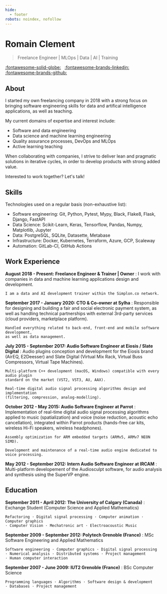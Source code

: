 ```yaml
---
hide:
  - footer
robots: noindex, nofollow
---
```


<!--
Idea:
- use YAML frontmatter metadata for sections
- use specific cv jinja2 template (might require css print media queries for good printing)
- add print link in template
- auto-generate PDF on CI? (might not be necessary)
- samples:
    - https://www.arp242.net/cv/cv-martintournoij
    - https://serhii.vasylenko.info/cv/
    - https://ano.ee/cv
 -->

# Romain Clement

> Freelance Engineer | MLOps | Data | AI | Training

[:fontawesome-solid-globe:](https://romain-clement.net "Website")
<span style="margin-right: 0.5rem;"></span>
[:fontawesome-brands-linkedin:](https://www.linkedin.com/in/romainclement "LinkedIn")
<span style="margin-right: 0.5rem;"></span>
[:fontawesome-brands-github:](https://github.com/rclement "GitHub")

## About

I started my own freelancing company in 2018 with a strong focus on bringing software engineering skills for data and artifical intelligence applications, as well as teaching.

My current domains of expertise and interest include:

- Software and data engineering
- Data science and machine learning engineering
- Quality assurance processes, DevOps and MLOps
- Active learning teaching

When collaborating with companies, I strive to deliver lean and pragmatic solutions in iterative cycles, in order to develop products with strong added value.

Interested to work together? Let's talk!

## Skills

Technologies used on a regular basis (non-exhaustive list):

- Software engineering: Git, Python, Pytest, Mypy, Black, Flake8, Flask, Django, FastAPI
- Data Science: Scikit-Learn, Keras, Tensorflow, Pandas, Numpy, Matplotlib, Jupyter
- Data: PostgreSQL, SQLite, Datasette, Metabase
- Infrastructure: Docker, Kubernetes, Terraform, Azure, GCP, Scaleway
- Automation: GitLab-CI, GitHub Actions

## Work Experience

**August 2018 - Present: Freelance Engineer & Trainer | Owner**
:   I work with companies in data and machine learning applications design and
    development.

    I am a data and AI development trainer within the Simplon.co network.

**September 2017 - January 2020: CTO & Co-owner at Sylha**
:   Responsible for designing and building a fair and social electronic payment system,
    as well as handling technical partnerships with external 3rd-party services
    (cloud providers, marketplace platform).

    Handled everything related to back-end, front-end and mobile software development,
    as well as data management.

**July 2015 - September 2017: Audio Software Engineer at Eiosis / Slate Digital**
:   Audio plugins conception and development for the Eiosis brand (AirEQ, E2Deesser)
    and Slate Digital (Virtual Mix Rack, Virtual Buss Compressors, Virtual Tape Machines).

    Multi-platform C++ development (macOS, Windows) compatible with every audio plugin
    standard on the market (VST2, VST3, AU, AAX).

    Real-time digital audio signal processing algorithms design and implementation
    (filtering, compression, analog-modelling).

**October 2012 - May 2015: Audio Software Engineer at Parrot**
:   Implementation of real-time digital audio signal processing algorithms applied
    to music (spatialization) and voice (noise reduction, acoustic echo cancellation),
    integrated within Parrot products (hands-free car kits, wireless Hi-Fi speakers,
    wireless headphones).

    Assembly optimization for ARM embedded targets (ARMv5, ARMv7 NEON SIMD).

    Development and maintenance of a real-time audio engine dedicated to voice processing.

**May 2012 - September 2012: Intern Audio Software Engineer at IRCAM**
:   Multi-platform developement of the Audiosculpt software, for audio analysis and
    synthesis using the SuperVP engine.

## Education

**September 2011 - April 2012: The University of Calgary (Canada)**
:   Exchange Student (Computer Science and Applied Mathematics)

    Refactoring · Digital signal processing · Computer animation · Computer graphics
    · Computer Vision · Mechatronic art · Electroacoustic Music

**September 2009 - September 2012: Polytech Grenoble (France)**
:   MSc Software Engineering and Applied Mathematics

    Software engineering · Computer graphics · Digital signal processing
    · Numerical analysis · Distributed systems · Project management
    · Human computer interaction

**September 2007 - June 2009: IUT2 Grenoble (France)**
:   BSc Computer Science

    Programming languages · Algorithms · Software design & development
    · Databases · Project management
